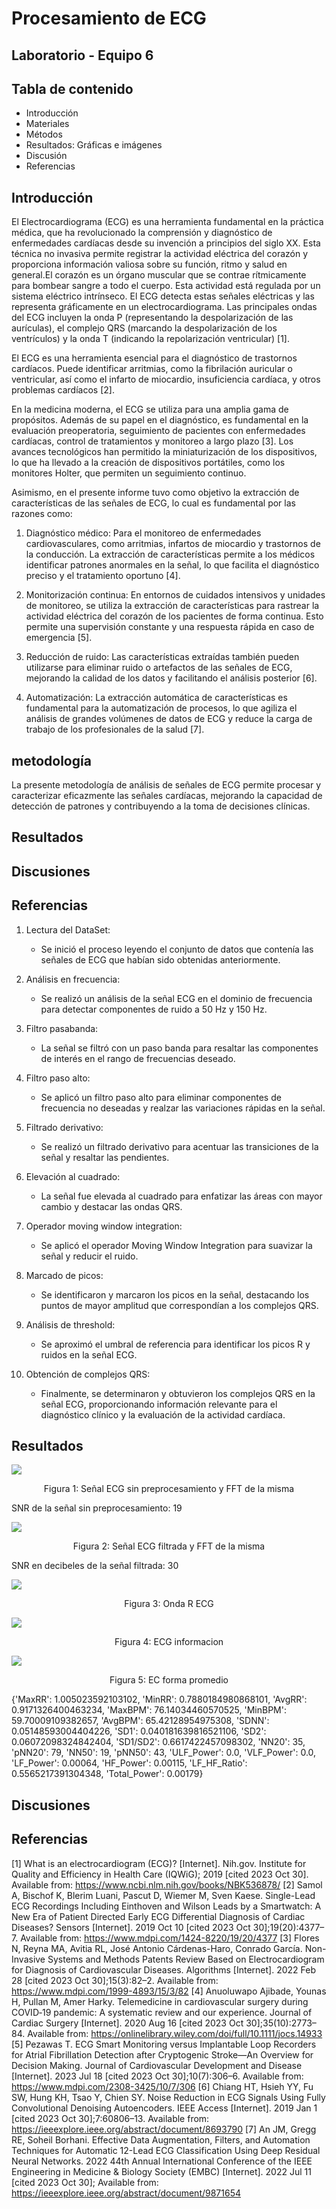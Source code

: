 # Procesamiento de ECG

## Laboratorio - Equipo 6

## Tabla de contenido

- Introducción
- Materiales
- Métodos
- Resultados: Gráficas e imágenes   
- Discusión
- Referencias



## Introducción

El Electrocardiograma (ECG) es una herramienta fundamental en la práctica médica, que ha revolucionado la comprensión y diagnóstico de enfermedades cardíacas desde su invención a principios del siglo XX. Esta técnica no invasiva permite registrar la actividad eléctrica del corazón y proporciona información valiosa sobre su función, ritmo y salud en general.El corazón es un órgano muscular que se contrae rítmicamente para bombear sangre a todo el cuerpo. Esta actividad está regulada por un sistema eléctrico intrínseco. El ECG detecta estas señales eléctricas y las representa gráficamente en un electrocardiograma. Las principales ondas del ECG incluyen la onda P (representando la despolarización de las aurículas), el complejo QRS (marcando la despolarización de los ventrículos) y la onda T (indicando la repolarización ventricular) [1].

El ECG es una herramienta esencial para el diagnóstico de trastornos cardíacos. Puede identificar arritmias, como la fibrilación auricular o ventricular, así como el infarto de miocardio, insuficiencia cardíaca, y otros problemas cardíacos [2]. 

En la medicina moderna, el ECG se utiliza para una amplia gama de propósitos. Además de su papel en el diagnóstico, es fundamental en la evaluación preoperatoria, seguimiento de pacientes con enfermedades cardíacas, control de tratamientos y monitoreo a largo plazo [3]. Los avances tecnológicos han permitido la miniaturización de los dispositivos, lo que ha llevado a la creación de dispositivos portátiles, como los monitores Holter, que permiten un seguimiento continuo.

Asimismo, en el presente informe tuvo como objetivo la extracción de características de las señales de ECG, lo cual es fundamental por las razones como:

1. Diagnóstico médico: Para el monitoreo de enfermedades cardiovasculares, como arritmias, infartos de miocardio y trastornos de la conducción. La extracción de características permite a los médicos identificar patrones anormales en la señal, lo que facilita el diagnóstico preciso y el tratamiento oportuno [4].

2. Monitorización continua: En entornos de cuidados intensivos y unidades de monitoreo, se utiliza la extracción de características para rastrear la actividad eléctrica del corazón de los pacientes de forma continua. Esto permite una supervisión constante y una respuesta rápida en caso de emergencia [5].

3. Reducción de ruido: Las características extraídas también pueden utilizarse para eliminar ruido o artefactos de las señales de ECG, mejorando la calidad de los datos y facilitando el análisis posterior [6].

4. Automatización: La extracción automática de características es fundamental para la automatización de procesos, lo que agiliza el análisis de grandes volúmenes de datos de ECG y reduce la carga de trabajo de los profesionales de la salud [7].

## metodología 

La presente metodología de análisis de señales de ECG permite procesar y caracterizar eficazmente las señales cardíacas, mejorando la capacidad de detección de patrones y contribuyendo a la toma de decisiones clínicas.


## Resultados


## Discusiones

## Referencias


1. Lectura del DataSet:
   - Se inició el proceso leyendo el conjunto de datos que contenía las señales de ECG que habían sido obtenidas anteriormente.

2. Análisis en frecuencia:
   - Se realizó un análisis de la señal ECG en el dominio de frecuencia para detectar componentes de ruido a 50 Hz y 150 Hz.

3. Filtro pasabanda:
   - La señal se filtró con un paso banda para resaltar las componentes de interés en el rango de frecuencias deseado.

4. Filtro paso alto:
   - Se aplicó un filtro paso alto para eliminar componentes de frecuencia no deseadas y realzar las variaciones rápidas en la señal.

5. Filtrado derivativo:
   - Se realizó un filtrado derivativo para acentuar las transiciones de la señal y resaltar las pendientes.

6. Elevación al cuadrado:
   - La señal fue elevada al cuadrado para enfatizar las áreas con mayor cambio y destacar las ondas QRS.

7. Operador moving window integration:
   - Se aplicó el operador Moving Window Integration para suavizar la señal y reducir el ruido.

8. Marcado de picos:
   - Se identificaron y marcaron los picos en la señal, destacando los puntos de mayor amplitud que correspondían a los complejos QRS.

9. Análisis de threshold:
    - Se aproximó el umbral de referencia para identificar los picos R y ruidos en la señal ECG.

10. Obtención de complejos QRS:
    - Finalmente, se determinaron y obtuvieron los complejos QRS en la señal ECG, proporcionando información relevante para el diagnóstico clínico y la evaluación de la actividad cardíaca.


## Resultados


![](Images/ECGyFFT_crudo.png)

<p align="center">
 Figura 1: Señal ECG sin preprocesamiento y FFT de la misma
</p> 
SNR de la señal sin preprocesamiento: 19


![](Images/ECGyFFT_filtrada.png)

<p align="center">
 Figura 2: Señal ECG filtrada y FFT de la misma
</p> 
 SNR en decibeles de la señal filtrada: 30


![](Images/ECG_SignalsPeaks.png)

<p align="center">
 Figura 3: Onda R ECG
</p> 

![](Images/ECGINFO.png)

<p align="center">
 Figura 4: ECG informacion
</p> 

![](Images/ECGForm.png)

<p align="center">
 Figura 5: EC forma promedio
</p> 

{'MaxRR': 1.005023592103102, 'MinRR': 0.7880184980868101, 'AvgRR': 0.9171326400463234, 'MaxBPM': 76.14034460570525, 'MinBPM': 59.70009109382657, 'AvgBPM': 65.42128954975308, 'SDNN': 0.05148593004404226, 'SD1': 0.040181639816521106, 'SD2': 0.06072098324842404, 'SD1/SD2': 0.6617422457098302, 'NN20': 35, 'pNN20': 79, 'NN50': 19, 'pNN50': 43, 'ULF_Power': 0.0, 'VLF_Power': 0.0, 'LF_Power': 0.00064, 'HF_Power': 0.00115, 'LF_HF_Ratio': 0.5565217391304348, 'Total_Power': 0.00179}

## Discusiones

## Referencias
[1] What is an electrocardiogram (ECG)? [Internet]. Nih.gov. Institute for Quality and Efficiency in Health Care (IQWiG); 2019 [cited 2023 Oct 30]. Available from: https://www.ncbi.nlm.nih.gov/books/NBK536878/
‌[2] Samol A, Bischof K, Blerim Luani, Pascut D, Wiemer M, Sven Kaese. Single-Lead ECG Recordings Including Einthoven and Wilson Leads by a Smartwatch: A New Era of Patient Directed Early ECG Differential Diagnosis of Cardiac Diseases? Sensors [Internet]. 2019 Oct 10 [cited 2023 Oct 30];19(20):4377–7. Available from: https://www.mdpi.com/1424-8220/19/20/4377
[3] Flores N, Reyna MA, Avitia RL, José Antonio Cárdenas-Haro, Conrado García. Non-Invasive Systems and Methods Patents Review Based on Electrocardiogram for Diagnosis of Cardiovascular Diseases. Algorithms [Internet]. 2022 Feb 28 [cited 2023 Oct 30];15(3):82–2. Available from: https://www.mdpi.com/1999-4893/15/3/82
‌[4] Anuoluwapo Ajibade, Younas H, Pullan M, Amer Harky. Telemedicine in cardiovascular surgery during COVID‐19 pandemic: A systematic review and our experience. Journal of Cardiac Surgery [Internet]. 2020 Aug 16 [cited 2023 Oct 30];35(10):2773–84. Available from: https://onlinelibrary.wiley.com/doi/full/10.1111/jocs.14933
[5] Pezawas T. ECG Smart Monitoring versus Implantable Loop Recorders for Atrial Fibrillation Detection after Cryptogenic Stroke—An Overview for Decision Making. Journal of Cardiovascular Development and Disease [Internet]. 2023 Jul 18 [cited 2023 Oct 30];10(7):306–6. Available from: https://www.mdpi.com/2308-3425/10/7/306
[6] Chiang HT, Hsieh YY, Fu SW, Hung KH, Tsao Y, Chien SY. Noise Reduction in ECG Signals Using Fully Convolutional Denoising Autoencoders. IEEE Access [Internet]. 2019 Jan 1 [cited 2023 Oct 30];7:60806–13. Available from: https://ieeexplore.ieee.org/abstract/document/8693790
‌[7] An JM, Gregg RE, Soheil Borhani. Effective Data Augmentation, Filters, and Automation Techniques for Automatic 12-Lead ECG Classification Using Deep Residual Neural Networks. 2022 44th Annual International Conference of the IEEE Engineering in Medicine & Biology Society (EMBC) [Internet]. 2022 Jul 11 [cited 2023 Oct 30]; Available from: https://ieeexplore.ieee.org/abstract/document/9871654

